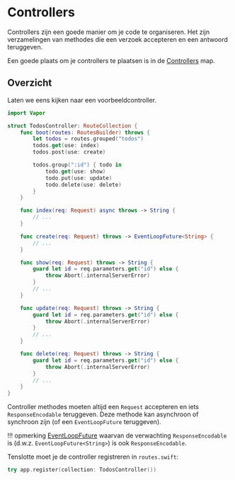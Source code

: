 # Controllers

Controllers zijn een goede manier om je code te organiseren. Het zijn verzamelingen van methodes die een verzoek accepteren en een antwoord teruggeven.

Een goede plaats om je controllers te plaatsen is in de [Controllers](../getting-started/folder-structure.md#controllers) map.

## Overzicht

Laten we eens kijken naar een voorbeeldcontroller.

```swift
import Vapor

struct TodosController: RouteCollection {
    func boot(routes: RoutesBuilder) throws {
        let todos = routes.grouped("todos")
        todos.get(use: index)
        todos.post(use: create)

        todos.group(":id") { todo in
            todo.get(use: show)
            todo.put(use: update)
            todo.delete(use: delete)
        }
    }

    func index(req: Request) async throws -> String {
        // ...
    }

    func create(req: Request) throws -> EventLoopFuture<String> {
        // ...
    }

    func show(req: Request) throws -> String {
        guard let id = req.parameters.get("id") else {
            throw Abort(.internalServerError)
        }
        // ...
    }

    func update(req: Request) throws -> String {
        guard let id = req.parameters.get("id") else {
            throw Abort(.internalServerError)
        }
        // ...
    }

    func delete(req: Request) throws -> String {
        guard let id = req.parameters.get("id") else {
            throw Abort(.internalServerError)
        }
        // ...
    }
}
```

Controller methodes moeten altijd een `Request` accepteren en iets `ResponseEncodable` teruggeven. Deze methode kan asynchroon of synchroon zijn (of een `EventLoopFuture` teruggeven).

!!! opmerking
	[EventLoopFuture](async.md) waarvan de verwachting `ResponseEncodable` is (d.w.z. `EventLoopFuture<String>`) is ook `ResponseEncodable`.

Tenslotte moet je de controller registreren in `routes.swift`:

```swift
try app.register(collection: TodosController())
```
